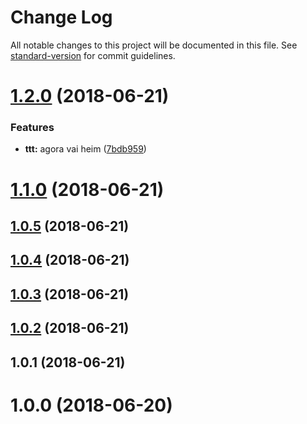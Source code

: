 # Change Log

All notable changes to this project will be documented in this file. See [standard-version](https://github.com/conventional-changelog/standard-version) for commit guidelines.

<a name="1.2.0"></a>
# [1.2.0](https://github.com/icarodgl/api-dio/compare/v1.1.0...v1.2.0) (2018-06-21)


### Features

* **ttt:** agora vai heim ([7bdb959](https://github.com/icarodgl/api-dio/commit/7bdb959))



<a name="1.1.0"></a>
# [1.1.0](https://github.com/icarodgl/api-dio/compare/v1.0.5...v1.1.0) (2018-06-21)



<a name="1.0.5"></a>
## [1.0.5](https://github.com/icarodgl/api-dio/compare/v1.0.4...v1.0.5) (2018-06-21)



<a name="1.0.4"></a>
## [1.0.4](https://github.com/icarodgl/api-dio/compare/v1.0.3...v1.0.4) (2018-06-21)



<a name="1.0.3"></a>
## [1.0.3](https://github.com/icarodgl/api-dio/compare/v1.0.2...v1.0.3) (2018-06-21)



<a name="1.0.2"></a>
## [1.0.2](https://github.com/icarodgl/api-dio/compare/v1.0.1...v1.0.2) (2018-06-21)



<a name="1.0.1"></a>
## 1.0.1 (2018-06-21)



<a name="1.0.0"></a>
# 1.0.0 (2018-06-20)
